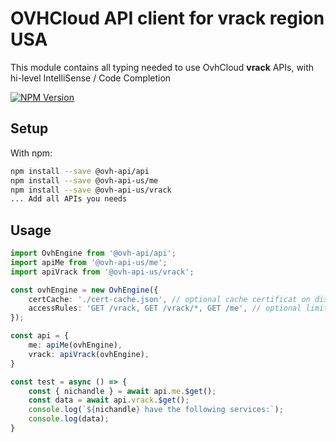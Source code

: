 # OVHCloud API client for **vrack** region USA

This module contains all typing needed to use OvhCloud **vrack** APIs, with hi-level IntelliSense / Code Completion

[![NPM Version](https://img.shields.io/npm/v/@ovh-api-us/vrack.svg?style=flat)](https://www.npmjs.org/package/@ovh-api-us/vrack)

## Setup

With npm:

```bash
npm install --save @ovh-api/api
npm install --save @ovh-api-us/me
npm install --save @ovh-api-us/vrack
... Add all APIs you needs
```

## Usage

```typescript
import OvhEngine from '@ovh-api/api';
import apiMe from '@ovh-api-us/me';
import apiVrack from '@ovh-api-us/vrack';

const ovhEngine = new OvhEngine({ 
    certCache: './cert-cache.json', // optional cache certificat on disk.
    accessRules: 'GET /vrack, GET /vrack/*, GET /me', // optional limit the requested privileges.
});

const api = {
    me: apiMe(ovhEngine),
    vrack: apiVrack(ovhEngine),
}

const test = async () => {
    const { nichandle } = await api.me.$get();
    const data = await api.vrack.$get();
    console.log(`${nichandle} have the following services:`);
    console.log(data);
}
```
